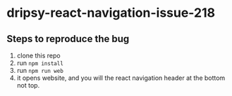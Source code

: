 # dripsy-react-navigation-issue-218

## Steps to reproduce the bug
1. clone this repo
2. run `npm install`
3. run `npm run web`
4. it opens website, and you will the react navigation header at the bottom not top.
